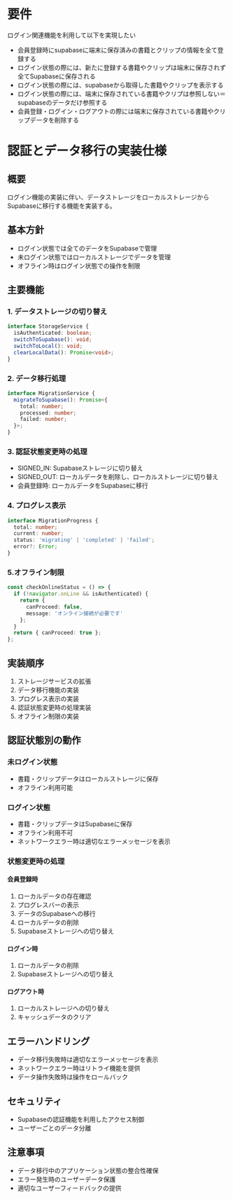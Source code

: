 # 要件
ログイン関連機能を利用して以下を実現したい
- 会員登録時にsupabaseに端末に保存済みの書籍とクリップの情報を全て登録する
- ログイン状態の際には、新たに登録する書籍やクリップは端末に保存されず全てSupabaseに保存される
- ログイン状態の際には、supabaseから取得した書籍やクリップを表示する
- ログイン状態の際には、端末に保存されている書籍やクリプは参照しない＝supabaseのデータだけ参照する
- 会員登録・ログイン・ログアウトの際には端末に保存されている書籍やクリップデータを削除する

# 認証とデータ移行の実装仕様

## 概要
ログイン機能の実装に伴い、データストレージをローカルストレージからSupabaseに移行する機能を実装する。

## 基本方針
- ログイン状態では全てのデータをSupabaseで管理
- 未ログイン状態ではローカルストレージでデータを管理
- オフライン時はログイン状態での操作を制限

## 主要機能

### 1. データストレージの切り替え
```typescript
interface StorageService {
  isAuthenticated: boolean;
  switchToSupabase(): void;
  switchToLocal(): void;
  clearLocalData(): Promise<void>;
}
```

### 2. データ移行処理
```typescript
interface MigrationService {
  migrateToSupabase(): Promise<{
    total: number;
    processed: number;
    failed: number;
  }>;
}
```

### 3. 認証状態変更時の処理
- SIGNED_IN: Supabaseストレージに切り替え
- SIGNED_OUT: ローカルデータを削除し、ローカルストレージに切り替え
- 会員登録時: ローカルデータをSupabaseに移行

### 4. プログレス表示
```typescript
interface MigrationProgress {
  total: number;
  current: number;
  status: 'migrating' | 'completed' | 'failed';
  error?: Error;
}
```

### 5.オフライン制限
```typescript
const checkOnlineStatus = () => {
  if (!navigator.onLine && isAuthenticated) {
    return {
      canProceed: false,
      message: 'オンライン接続が必要です'
    };
  }
  return { canProceed: true };
};
```

## 実装順序
1. ストレージサービスの拡張
2. データ移行機能の実装
3. プログレス表示の実装
4. 認証状態変更時の処理実装
5. オフライン制限の実装

## 認証状態別の動作

### 未ログイン状態
- 書籍・クリップデータはローカルストレージに保存
- オフライン利用可能

### ログイン状態
- 書籍・クリップデータはSupabaseに保存
- オフライン利用不可
- ネットワークエラー時は適切なエラーメッセージを表示

### 状態変更時の処理

#### 会員登録時
1. ローカルデータの存在確認
2. プログレスバーの表示
3. データのSupabaseへの移行
4. ローカルデータの削除
5. Supabaseストレージへの切り替え

#### ログイン時
1. ローカルデータの削除
2. Supabaseストレージへの切り替え

#### ログアウト時
1. ローカルストレージへの切り替え
2. キャッシュデータのクリア

## エラーハンドリング
- データ移行失敗時は適切なエラーメッセージを表示
- ネットワークエラー時はリトライ機能を提供
- データ操作失敗時は操作をロールバック

## セキュリティ
- Supabaseの認証機能を利用したアクセス制御
- ユーザーごとのデータ分離

## 注意事項
- データ移行中のアプリケーション状態の整合性確保
- エラー発生時のユーザーデータ保護
- 適切なユーザーフィードバックの提供